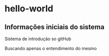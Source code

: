 # hello-world
<h2>Informações iniciais do sistema</h2>
<p>Sistema de introdução so gitHub</p>
<p>Buscando apenas o entendimento do mesmo</p>
